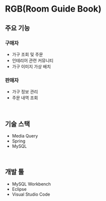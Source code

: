 # RGB(Room Guide Book)

## 주요 기능
### 구매자
- 가구 조회 및 주문
- 인테리어 관련 커뮤니티
- 가구 이미지 가상 배치

### 판매자
- 가구 정보 관리
- 주문 내역 조회

<br>

## 기술 스택
- Media Query
- Spring
- MySQL

<br>

## 개발 툴
- MySQL Workbench
- Eclipse
- Visual Studio Code
